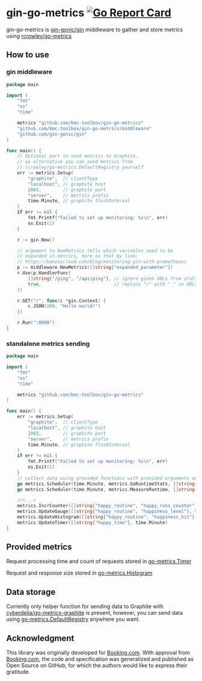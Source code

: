 # gin-go-metrics [![Go Report Card](https://goreportcard.com/badge/github.com/bmc-toolbox/gin-go-metrics)](https://goreportcard.com/report/github.com/bmc-toolbox/gin-go-metrics)

gin-go-metrics is [gin-gonic/gin](https://github.com/gin-gonic/gin) middleware to gather and store metrics using [rcrowley/go-metrics](https://github.com/rcrowley/go-metrics)

## How to use

### gin middleware

```go
package main

import (
	"fmt"
	"os"
	"time"

	metrics "github.com/bmc-toolbox/gin-go-metrics"
	"github.com/bmc-toolbox/gin-go-metrics/middleware"
	"github.com/gin-gonic/gin"
)

func main() {
	// Optional part to send metrics to Graphite,
	// as alternative you can send metrics from
	// rcrowley/go-metrics.DefaultRegistry yourself
	err := metrics.Setup(
		"graphite",  // clientType
		"localhost", // graphite host
		2003,        // graphite port
		"server",    // metrics prefix
		time.Minute, // graphite flushInterval
	)
	if err != nil {
		fmt.Printf("Failed to set up monitoring: %s\n", err)
		os.Exit(1)
	}

	r := gin.New()

	// argument to NewMetrics tells which variables need to be
	// expanded in metrics, more on that by link:
	// https://banzaicloud.com/blog/monitoring-gin-with-prometheus/
	p := middleware.NewMetrics([]string{"expanded_parameter"})
	r.Use(p.HandlerFunc(
		[]string{"/ping", "/api/ping"}, // ignore given URLs from stats
		true,                           // replace "/" with "_" in URLs to prevent splitting Graphite namespace
	))

	r.GET("/", func(c *gin.Context) {
		c.JSON(200, "Hello world!")
	})

	r.Run(":8000")
}
```

### standalone metrics sending

```go
package main

import (
	"fmt"
	"os"
	"time"

	metrics "github.com/bmc-toolbox/gin-go-metrics"
)

func main() {
	err := metrics.Setup(
		"graphite",  // clientType
		"localhost", // graphite host
		2003,        // graphite port
		"server",    // metrics prefix
		time.Minute, // graphite flushInterval
	)
	if err != nil {
		fmt.Printf("Failed to set up monitoring: %s\n", err)
		os.Exit(1)
	}
	// collect data using provided functions with provided arguments once a minute
	go metrics.Scheduler(time.Minute, metrics.GoRuntimeStats, []string{})
	go metrics.Scheduler(time.Minute, metrics.MeasureRuntime, []string{"uptime"}, time.Now())

	//<...>
	metrics.IncrCounter([]string{"happy_routine", "happy_runs_counter"}, 1)
	metrics.UpdateGauge([]string{"happy_routine", "happiness_level"}, 9000)
	metrics.UpdateHistogram([]string{"happy_routine", "happiness_hit"}, 35)
	metrics.UpdateTimer([]string{"happy_time"}, time.Minute)
}
```

## Provided metrics

Request processing time and count of requests stored in [go-metrics.Timer](https://github.com/rcrowley/go-metrics/blob/master/timer.go)

Request and response size stored in [go-metrics.Histogram](https://github.com/rcrowley/go-metrics/blob/master/histogram.go)

## Data storage

Currently only helper function for sending data to Graphite with [cyberdelia/go-metrics-graphite](https://github.com/cyberdelia/go-metrics-graphite)
 is present, however, you can send data using
 [go-metrics.DefaultRegistry](https://github.com/rcrowley/go-metrics/blob/cf894ca225d73a7d5dbb4b3a922f4ae3608bb618/registry.go#L323) anywhere you want.

## Acknowledgment

This library was originally developed for [Booking.com](http://www.booking.com).
With approval from [Booking.com](http://www.booking.com), the code and
specification was generalized and published as Open Source on GitHub, for
which the authors would like to express their gratitude.
